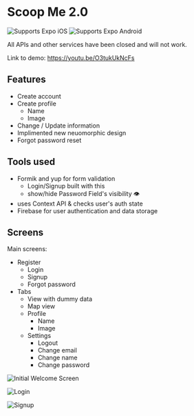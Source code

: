 # Scoop Me 2.0

<p>
  <!-- iOS -->
  <img alt="Supports Expo iOS" longdesc="Supports Expo iOS" src="https://img.shields.io/badge/iOS-4630EB.svg?style=flat-square&logo=APPLE&labelColor=999999&logoColor=fff" />
  <!-- Android -->
  <img alt="Supports Expo Android" longdesc="Supports Expo Android" src="https://img.shields.io/badge/Android-4630EB.svg?style=flat-square&logo=ANDROID&labelColor=A4C639&logoColor=fff" />  
</p>

All APIs and other services have been closed and will not work.

Link to demo: https://youtu.be/O3tukUkNcFs

## Features
- Create account
- Create profile
    - Name
    - Image
- Change / Update information
- Implimented new neuomorphic design 
- Forgot password reset

## Tools used

- Formik and yup for form validation
    - Login/Signup built with this
    - show/hide Password Field's visibility 👁
- uses Context API & checks user's auth state
-  Firebase for user authentication and data storage 


## Screens

Main screens:

- Register
    - Login
    - Signup
    - Forgot password
- Tabs
	- View with dummy data
    - Map view
    - Profile
        - Name
        - Image
    - Settings
        - Logout
        - Change email
        - Change name
        - Change password

![Initial Welcome Screen](https://i.imgur.com/rf1wp12.gif)

![Login](https://i.imgur.com/I5lGMuL.gif)

![Signup](https://i.imgur.com/34dgHlx.gif)
